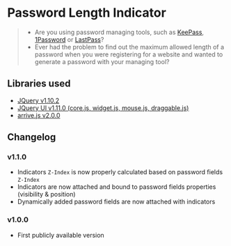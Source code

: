 Password Length Indicator
=========================

> - Are you using password managing tools, such as [KeePass][1], [1Password][2] or [LastPass][3]?
> - Ever had the problem to find out the maximum allowed length of a password when you were registering for a website and wanted to generate a password with your managing tool?

Libraries used
--------------
* [JQuery v1.10.2][4]
* [JQuery UI v1.11.0 (core.js, widget.js, mouse.js, draggable.js)][5]
* [arrive.js v2.0.0][6]

Changelog
---------

### v1.1.0
* Indicators ``Z-Index`` is now properly calculated based on password fields ``Z-Index``
* Indicators are now attached and bound to password fields properties (visibility & position)
* Dynamically added password fields are now attached with indicators

### v1.0.0
* First publicly available version

  [1]: http://keepass.info
  [2]: https://agilebits.com/onepassword
  [3]: https://lastpass.com/
  [4]: http://jquery.org
  [5]: http://jqueryui.com
  [6]: https://github.com/uzairfarooq/arrive
